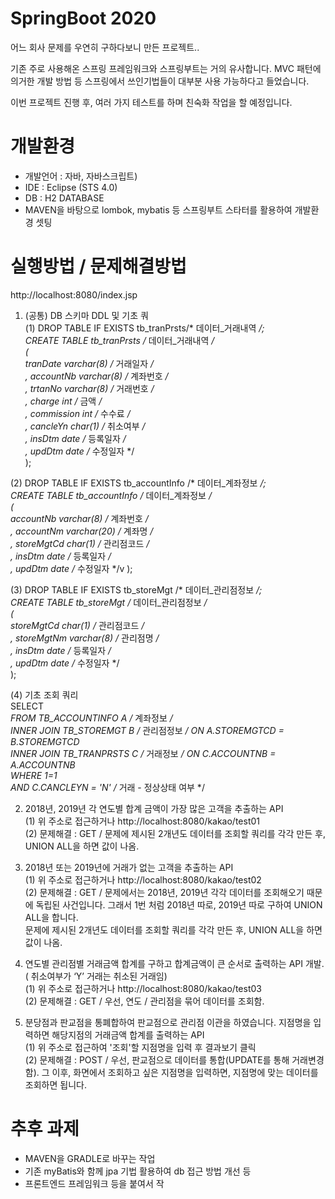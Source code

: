 # SpringBoot 2020

어느 회사 문제를 우연히 구하다보니 만든 프로젝트..<br>

기존 주로 사용해온 스프링 프레임워크와 스프링부트는 거의 유사합니다. MVC 패턴에 의거한 개발 방법 등 스프링에서 쓰인기법들이 대부분 사용 가능하다고 들었습니다. <br>

이번 프로젝트 진행 후, 여러 가지 테스트를 하며 친숙화 작업을 할 예정입니다. <br>

# 개발환경 <br>
- 개발언어 : 자바, 자바스크립트) <br>
- IDE : Eclipse (STS 4.0) <br>
- DB : H2 DATABASE <br>
- MAVEN을 바탕으로 lombok, mybatis 등 스프링부트 스타터를 활용하여 개발환경 셋팅 <br>



# 실행방법 / 문제해결방법 <br>
http://localhost:8080/index.jsp <br>

1. (공통) DB 스키마 DDL 및 기초 쿼<br>
(1) DROP TABLE IF EXISTS tb_tranPrsts/* 데이터_거래내역 */;<br>
CREATE TABLE tb_tranPrsts /* 데이터_거래내역 */<br>
(<br>
	tranDate varchar(8) /* 거래일자 */<br>
	, accountNb varchar(8) /* 계좌번호 */<br>
	, trtanNo varchar(8) /* 거래번호 */<br>
	, charge int /* 금액 */<br>
	, commission int /* 수수료 */<br>
	, cancleYn char(1) /* 취소여부 */<br>
	, insDtm date /* 등록일자 */<br>
	, updDtm date /* 수정일자 */<br>
); <br>

(2) DROP TABLE IF EXISTS  tb_accountInfo /* 데이터_계좌정보 */; <br>
CREATE TABLE tb_accountInfo /* 데이터_계좌정보 */<br>
(<br>
	accountNb varchar(8) /* 계좌번호 */<br>
	, accountNm varchar(20) /* 계좌명 */<br>
	, storeMgtCd char(1)  /* 관리점코드 */<br>
	, insDtm date /* 등록일자 */<br>
	, updDtm date /* 수정일자 */v
); <br>

(3) DROP TABLE IF EXISTS tb_storeMgt /* 데이터_관리점정보 */;<br>
CREATE TABLE tb_storeMgt /* 데이터_관리점정보 */<br>
(<br>
	storeMgtCd char(1)  /* 관리점코드 */<br>
	, storeMgtNm varchar(8) /* 관리점명 */<br>
	, insDtm date /* 등록일자 */<br>
	, updDtm date /* 수정일자 */<br>
); <br>

(4) 기초 조회 쿼리 <br>
	 	SELECT  *<br>
		FROM TB_ACCOUNTINFO A		/* 계좌정보 */<br>
		INNER JOIN TB_STOREMGT B	/* 관리점정보 */	ON A.STOREMGTCD = B.STOREMGTCD<br>
		INNER JOIN TB_TRANPRSTS C 	/* 거래정보 */		ON C.ACCOUNTNB = A.ACCOUNTNB <br>
		WHERE 1=1<br>
		AND C.CANCLEYN = 'N' /* 거래 - 정상상태 여부 */ <br>



2. 2018년, 2019년 각 연도별 합계 금액이 가장 많은 고객을 추출하는 API <br>
(1) 위 주소로 접근하거나 http://localhost:8080/kakao/test01 <br>
(2) 문제해결 : GET / 문제에 제시된 2개년도 데이터를 조회할 쿼리를 각각 만든 후, UNION ALL을 하면 값이 나옴.

3. 2018년 또는 2019년에  거래가 없는 고객을 추출하는 API <br>
(1) 위 주소로 접근하거나 http://localhost:8080/kakao/test02 <br>
(2) 문제해결 : GET / 문제에서는 2018년, 2019년 각각 데이터를 조회해오기 때문에 독립된 사건입니다. 그래서 1번 처럼 2018년 따로, 2019년 따로 구하여 UNION ALL을 합니다.<br>
문제에 제시된 2개년도 데이터를 조회할 쿼리를 각각 만든 후, UNION ALL을 하면 값이 나옴.

4. 연도별 관리점별 거래금액 합계를 구하고 합계금액이 큰 순서로 출력하는 API 개발.( 취소여부가 ‘Y’ 거래는 취소된 거래임)<br>
(1) 위 주소로 접근하거나 http://localhost:8080/kakao/test03 <br>
(2) 문제해결 : GET / 우선, 연도 / 관리점을 묶어 데이터를 조회함.

5. 분당점과 판교점을 통폐합하여 판교점으로 관리점 이관을 하였습니다. 지점명을 입력하면 해당지점의 거래금액 합계를 출력하는 API<br>
(1) 위 주소로 접근하여 '조회'할 지점명을 입력 후 결과보기 클릭 <br>
(2) 문제해결 : POST / 우선, 판교점으로 데이터를 통합(UPDATE를 통해 거래변경함). 그 이후, 화면에서 조회하고 싶은 지점명을 입력하면, 지점명에 맞는 데이터를 조회하면 됩니다.<br>

# 추후 과제
- MAVEN을 GRADLE로 바꾸는 작업
- 기존 myBatis와 함께 jpa 기법 활용하여 db 접근 방법 개선
등
- 프론트엔드 프레임워크 등을 붙여서 작
